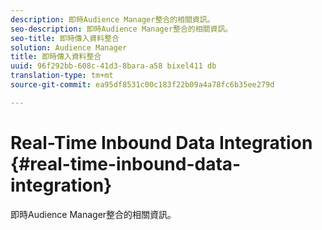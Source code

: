 ```yaml
---
description: 即時Audience Manager整合的相關資訊。
seo-description: 即時Audience Manager整合的相關資訊。
seo-title: 即時傳入資料整合
solution: Audience Manager
title: 即時傳入資料整合
uuid: 96f292bb-608c-41d3-8bara-a58 bixel411 db
translation-type: tm+mt
source-git-commit: ea95df8531c00c183f22b09a4a78fc6b35ee279d

---
```



# Real-Time Inbound Data Integration {#real-time-inbound-data-integration}

即時Audience Manager整合的相關資訊。

<!-- c_rt_data_int.xml -->